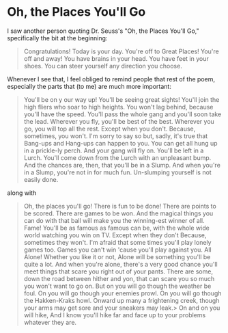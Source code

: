 # Oh, the Places You'll Go

I saw another person quoting Dr. Seuss's "Oh, the Places You'll Go," specifically the bit
at the beginning:

> Congratulations!
> Today is your day.
> You're off to Great Places!
> You're off and away!
> You have brains in your head.
> You have feet in your shoes.
> You can steer yourself
> any direction you choose.

Whenever I see that, I feel obliged to remind people that rest of the poem, especially the
parts that (to me) are much more important:

> You'll be on y our way up!
> You'll be seeing great sights!
> You'll join the high fliers
> who soar to high heights.
> You won't lag behind, because you'll have the speed.
> You'll pass the whole gang and you'll soon take the lead.
> Wherever you fly, you'll be best of the best.
> Wherever you go, you will top all the rest.
> Except when you don't.
> Because, sometimes, you won't.
> I'm sorry to say so
> but, sadly, it's true
> that Bang-ups
> and Hang-ups
> can happen to you.
> You can get all hung up
> in a prickle-ly perch.
> And your gang will fly on.
> You'll be left in a Lurch.
> You'll come down from the Lurch
> with an unpleasant bump.
> And the chances are, then,
> that you'll be in a Slump.
> And when you're in a Slump,
> you're not in for much fun.
> Un-slumping yourself
> is not easily done.
  
along with

> Oh, the places you'll go! There is fun to be done!
> There are points to be scored. There are games to be won.
> And the magical things you can do with that ball
> will make you the winning-est winner of all.
> Fame! You'll be as famous as famous can be,
> with the whole wide world watching you win on TV.
> Except when they don't
> Because, sometimes they won't.
> I'm afraid that some times
> you'll play lonely games too.
> Games you can't win
> 'cause you'll play against you.
> All Alone!
> Whether you like it or not,
> Alone will be something
> you'll be quite a lot.
> And when you're alone, there's a very good chance
> you'll meet things that scare you right out of your pants.
> There are some, down the road between hither and yon,
> that can scare you so much you won't want to go on.
> But on you will go
> though the weather be foul.
> On you will go
> though your enemies prowl.
> On you will go
> though the Hakken-Kraks howl.
> Onward up many
> a frightening creek,
> though your arms may get sore
> and your sneakers may leak.> 
> On and on you will hike,
> And I know you'll hike far
> and face up to your problems
> whatever they are.